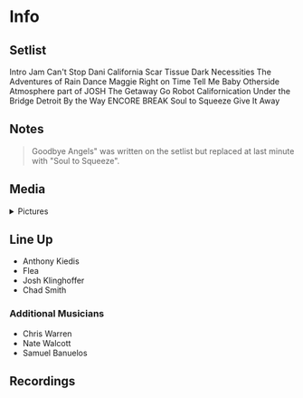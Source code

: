 # Info

## Setlist

Intro Jam
Can't Stop
Dani California
Scar Tissue
Dark Necessities
The Adventures of Rain Dance Maggie
Right on Time
Tell Me Baby
Otherside
Atmosphere part of JOSH
The Getaway
Go Robot
Californication
Under the Bridge
Detroit
By the Way
ENCORE BREAK
Soul to Squeeze
Give It Away

## Notes

> Goodbye Angels" was written on the setlist but replaced at last minute with "Soul to Squeeze".

## Media 

<details>
  <summary>Pictures</summary>
  <!--<img alt="Setlist" title="Setlist" src="_.jpg" height="200" />
  <img alt="Clipping" title="Clipping" src="_.jpg" height="200" />
  <img alt="Flyer" title="Flyer" src="_.jpg" height="200" />-->
</details>

## Line Up

* Anthony Kiedis
* Flea
* Josh Klinghoffer
* Chad Smith

### Additional Musicians

* Chris Warren  
* Nate Walcott  
* Samuel Banuelos

## Recordings
